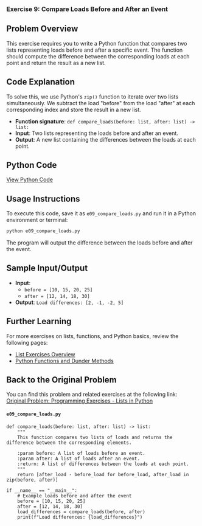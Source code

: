 ### **Exercise 9: Compare Loads Before and After an Event**

## Problem Overview
This exercise requires you to write a Python function that compares two lists representing loads before and after a specific event. The function should compute the difference between the corresponding loads at each point and return the result as a new list.

## Code Explanation
To solve this, we use Python's `zip()` function to iterate over two lists simultaneously. We subtract the load "before" from the load "after" at each corresponding index and store the result in a new list.

- **Function signature**: `def compare_loads(before: list, after: list) -> list:`
- **Input**: Two lists representing the loads before and after an event.
- **Output**: A new list containing the differences between the loads at each point.

## Python Code
[View Python Code](./e09_compare_loads.py)

## Usage Instructions
To execute this code, save it as `e09_compare_loads.py` and run it in a Python environment or terminal:

```bash
python e09_compare_loads.py
```

The program will output the difference between the loads before and after the event.

## Sample Input/Output
- **Input**:
  - `before = [10, 15, 20, 25]`
  - `after = [12, 14, 18, 30]`
- **Output**: `Load differences: [2, -1, -2, 5]`

## Further Learning
For more exercises on lists, functions, and Python basics, review the following pages:
- [List Exercises Overview](https://jsp.shiksha/index.php/portfolio/bcse101e-computer-programming-python/introduction-python/understanding-data-structures-python/lists/programming-exercises-004-lists-python)
- [Python Functions and Dunder Methods](https://jsp.shiksha/index.php/portfolio/bcse101e-computer-programming-python/introduction-python/understanding-functions-python/dunder-methods-python)

## Back to the Original Problem
You can find this problem and related exercises at the following link:  
[Original Problem: Programming Exercises - Lists in Python](https://jsp.shiksha/index.php/portfolio/bcse101e-computer-programming-python/introduction-python/understanding-data-structures-python/lists/programming-exercises-004-lists-python)

#### `e09_compare_loads.py`

```
def compare_loads(before: list, after: list) -> list:
    """
    This function compares two lists of loads and returns the difference between the corresponding elements.
    
    :param before: A list of loads before an event.
    :param after: A list of loads after an event.
    :return: A list of differences between the loads at each point.
    """
    return [after_load - before_load for before_load, after_load in zip(before, after)]

if __name__ == "__main__":
    # Example loads before and after the event
    before = [10, 15, 20, 25]
    after = [12, 14, 18, 30]
    load_differences = compare_loads(before, after)
    print(f"Load differences: {load_differences}")
```